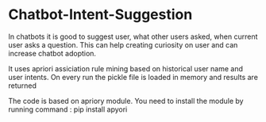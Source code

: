# Chatbot-Intent-Suggestion
In chatbots it is good to suggest user, what other users asked, when current user asks a question. This can help creating curiosity on user and can increase chatbot adoption.

It uses apriori assiciation rule mining based on historical user name and user intents. On every run the pickle file is loaded in memory and results are returned

The code is based on apriory module. You need to install the module by running command : pip install apyori 

